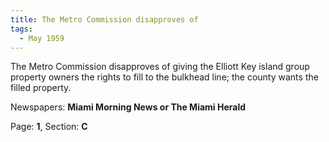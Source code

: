 ```yaml
---  
title: The Metro Commission disapproves of  
tags:  
  - May 1959  
---  
```

  
The Metro Commission disapproves of giving the Elliott Key island group property owners the rights to fill to the bulkhead line; the county wants the filled property.  
  
Newspapers: **Miami Morning News or The Miami Herald**  
  
Page: **1**, Section: **C** 
